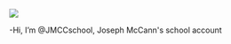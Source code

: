 ![](https://komarev.com/ghpvc/?username=jmccschool&style=flat-square)

-Hi, I’m @JMCCschool, Joseph McCann's school account
